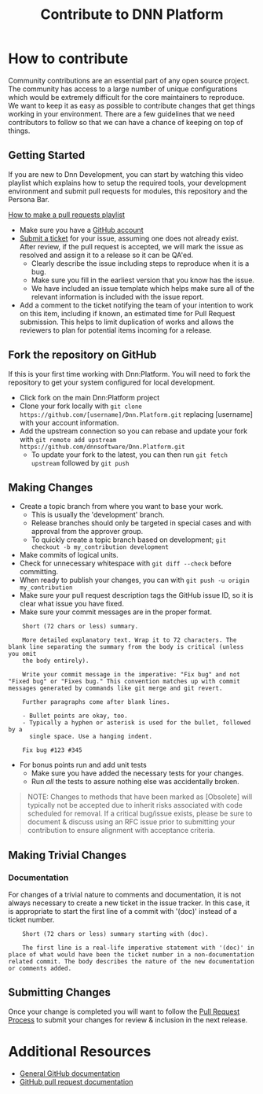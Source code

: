 ﻿---
uid: contribute-to-dnn-platform
locale: en
title: Contribute to DNN Platform
dnnversion: 09.02.00
---


# How to contribute

Community contributions are an essential part of any open source project. The community has access to a large number of unique configurations which would
be extremely difficult for the core maintainers to reproduce. We want to keep it as easy as possible to contribute changes that get things working in your environment. There are a few guidelines that we need contributors to follow so that we can have a chance of keeping on top of things.

## Getting Started

If you are new to Dnn Development, you can start by watching this video playlist which explains how to setup the required tools, your development environment and submit pull requests for modules, this repository and the Persona Bar.

[How to make a pull requests playlist](https://www.youtube.com/playlist?list=PLIx1M8IdVvqZ0bnODGqJyxvONNPj5BzMP)

* Make sure you have a [GitHub account](https://github.com/signup/free)
* [Submit a ticket](https://github.com/dnnsoftware/Dnn.Platform/issues/new) for your issue, assuming one does not already exist.  After review, if the pull request is accepted, we will mark the issue as resolved and assign it to a release so it can be QA'ed.
  * Clearly describe the issue including steps to reproduce when it is a bug.
  * Make sure you fill in the earliest version that you know has the issue.
  * We have included an issue template which helps make sure all of the relevant information is included with the issue report.
* Add a comment to the ticket notifying the team of your intention to work on this item, including if known, an estimated time for Pull Request submission.  This helps to limit duplication of works and allows the reviewers to plan for potential items incoming for a release.

## Fork the repository on GitHub

If this is your first time working with Dnn:Platform. You will need to fork the repository to get your system configured for local development.

* Click fork on the main Dnn:Platform project
* Clone your fork locally with `git clone https://github.com/[username]/Dnn.Platform.git` replacing [username] with your account information.
* Add the upstream connection so you can rebase and update your fork with `git remote add upstream https://github.com/dnnsoftware/Dnn.Platform.git`
  * To update your fork to the latest, you can then run `git fetch upstream` followed by `git push`

## Making Changes

* Create a topic branch from where you want to base your work.
  * This is usually the 'development' branch.
  * Release branches should only be targeted in special cases and with approval from the approver group.
  * To quickly create a topic branch based on development; `git checkout -b my_contribution development`
* Make commits of logical units.
* Check for unnecessary whitespace with `git diff --check` before committing.
* When ready to publish your changes, you can with `git push -u origin my_contribution`
* Make sure your pull request description tags the GitHub issue ID, so it is clear what issue you have fixed.
* Make sure your commit messages are in the proper format.

````
    Short (72 chars or less) summary.

    More detailed explanatory text. Wrap it to 72 characters. The blank line separating the summary from the body is critical (unless you omit
    the body entirely).

    Write your commit message in the imperative: "Fix bug" and not "Fixed bug" or "Fixes bug." This convention matches up with commit messages generated by commands like git merge and git revert.

    Further paragraphs come after blank lines.

    - Bullet points are okay, too.
    - Typically a hyphen or asterisk is used for the bullet, followed by a
      single space. Use a hanging indent.
  
    Fix bug #123 #345
````
* For bonus points run and add unit tests
	* Make sure you have added the necessary tests for your changes.
	* Run _all_ the tests to assure nothing else was accidentally broken.

> NOTE: Changes to methods that have been marked as [Obsolete] will typically not be accepted due to inherit risks associated with code scheduled for removal.  If a critical bug/issue exists, please be sure to document & discuss using an RFC issue prior to submitting your contribution to ensure alignment with acceptance criteria.

## Making Trivial Changes

### Documentation

For changes of a trivial nature to comments and documentation, it is not
always necessary to create a new ticket in the issue tracker. In this case, it is
appropriate to start the first line of a commit with '(doc)' instead of
a ticket number. 

````
    Short (72 chars or less) summary starting with (doc). 
    
    The first line is a real-life imperative statement with '(doc)' in place of what would have been the ticket number in a non-documentation related commit. The body describes the nature of the new documentation or comments added.
````

## Submitting Changes
Once your change is completed you will want to follow the [Pull Request Process](https://github.com/dnnsoftware/Dnn.Platform/blob/development/.github/PULL_REQUEST_PROCESS.md) to submit your changes for review & inclusion in the next release.

# Additional Resources

* [General GitHub documentation](http://help.github.com/)
* [GitHub pull request documentation](http://help.github.com/send-pull-requests/)
